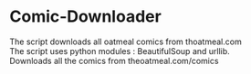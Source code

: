 # Comic-Downloader
The script downloads all oatmeal comics from thoatmeal.com<br/>
The script uses python modules : BeautifulSoup and urllib.<br/>
Downloads all the comics from theoatmeal.com/comics <br/>
